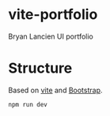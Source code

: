 # vite-portfolio
Bryan Lancien UI portfolio

# Structure
Based on [vite](https://github.com/vitejs/vite) and [Bootstrap](https://getbootstrap.com/).

`npm run dev`
